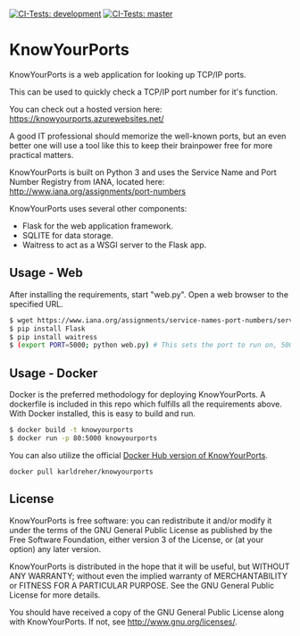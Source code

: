 [![CI-Tests: development](https://github.com/karldreher/KnowYourPorts/workflows/CI-Tests-development/badge.svg?branch=development)](https://github.com/karldreher/KnowYourPorts/actions?query=workflow%3ACI-Tests-development) [![CI-Tests: master](https://github.com/karldreher/KnowYourPorts/workflows/CI-Tests-development/badge.svg?branch=master)](https://github.com/karldreher/KnowYourPorts/actions?query=workflow%3ACI-Tests-master)

# KnowYourPorts
KnowYourPorts is a web application for looking up TCP/IP ports.  

This can be used to quickly check a TCP/IP port number for it's function.  

You can check out a hosted version here:  https://knowyourports.azurewebsites.net/


A good IT professional should memorize the well-known ports, but an even better one will use a tool like this to keep their brainpower free for more practical matters.  

KnowYourPorts is built on Python 3 and uses the Service Name and Port Number Registry from IANA, located here: http://www.iana.org/assignments/port-numbers

KnowYourPorts uses several other components:  
* Flask for the web application framework.
* SQLITE for data storage.
* Waitress to act as a WSGI server to the Flask app.



## Usage - Web
After installing the requirements, start "web.py".  Open a web browser to the specified URL.

```bash
$ wget https://www.iana.org/assignments/service-names-port-numbers/service-names-port-numbers.xml 
$ pip install Flask
$ pip install waitress
$ (export PORT=5000; python web.py) # This sets the port to run on, 5000 is default
```



## Usage - Docker
Docker is the preferred methodology for deploying KnowYourPorts.  A dockerfile is included in this repo which fulfills all the requirements above.  With Docker installed, this is easy to build and run.

```bash
$ docker build -t knowyourports
$ docker run -p 80:5000 knowyourports 

```

You can also utilize the official [Docker Hub version of KnowYourPorts](https://hub.docker.com/r/karldreher/knowyourports).
```
docker pull karldreher/knowyourports
```



## License

KnowYourPorts is free software: you can redistribute it and/or modify it under the terms of the GNU General Public License as published by the Free Software Foundation, either version 3 of the License, or (at your option) any later version.

KnowYourPorts is distributed in the hope that it will be useful, but WITHOUT ANY WARRANTY; without even the implied warranty of MERCHANTABILITY or FITNESS FOR A PARTICULAR PURPOSE.  See the GNU General Public License for more details.

You should have received a copy of the GNU General Public License along with KnowYourPorts.  If not, see <http://www.gnu.org/licenses/>.

